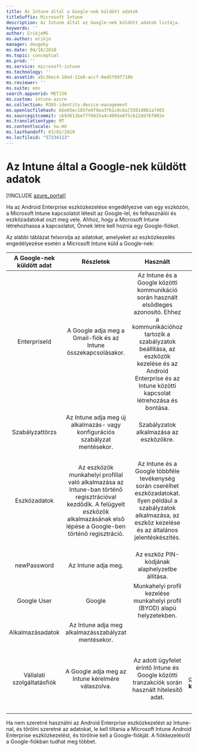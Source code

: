```yaml
---
title: Az Intune által a Google-nek küldött adatok
titleSuffix: Microsoft Intune
description: Az Intune által az Google-nek küldött adatok listája.
keywords: ''
author: ErikjeMS
ms.author: erikje
manager: dougeby
ms.date: 04/18/2018
ms.topic: conceptual
ms.prod: ''
ms.service: microsoft-intune
ms.technology: ''
ms.assetid: a5c3bec4-18ed-11e8-accf-0ed5f89f718b
ms.reviewer: ''
ms.suite: ems
search.appverid: MET150
ms.custom: intune-azure
ms.collection: M365-identity-device-management
ms.openlocfilehash: b6e03ec185fe9f9ea3f61c0c6a73581d061a7465
ms.sourcegitcommit: cb93613bef7f6015a4c4095e875cb12dd76f002e
ms.translationtype: MT
ms.contentlocale: hu-HU
ms.lasthandoff: 03/02/2019
ms.locfileid: "57234113"
---
```

# <a name="data-intune-sends-to-google"></a>Az Intune által a Google-nek küldött adatok

[!INCLUDE [azure_portal](./includes/azure_portal.md)]

Ha az Android Enterprise eszközkezelése engedélyezve van egy eszközön, a Microsoft Intune kapcsolatot létesít az Google-lel, és felhasználói és eszközadatokat oszt meg vele. Ahhoz, hogy a Microsoft Intune létrehozhassa a kapcsolatot, Önnek létre kell hoznia egy Google-fiókot.

Az alábbi táblázat felsorolja az adatokat, amelyeket az eszközkezelés engedélyezése esetén a Microsoft Intune küld a Google-nek:


| A Google-nek küldött adat | Részletek | Használt | Példa |
|:---:|:---:|:---:|:---:|
| EnterpriseId | A Google adja meg a Gmail-fiók és az Intune összekapcsolásakor. | Az Intune és a Google közötti kommunikáció során használt elsődleges azonosító.  Ehhez a kommunikációhoz tartozik a szabályzatok beállítása, az eszközök kezelése és az Android Enterprise és az Intune közötti kapcsolat létrehozása és bontása. | Egyedi azonosító, a formátumban: LC04eik8a6 |
| Szabályzattörzs | Az Intune adja meg új alkalmazás- vagy konfigurációs szabályzat mentésekor. | Szabályzatok alkalmazása az eszközökre. | Ez az egy alkalmazás- vagy konfigurációs szabályzathoz konfigurált összes beállítás gyűjteménye. Ha azok egy szabályzatban meg vannak adva, akkor tartalmazhat olyan ügyféladatokat is, mint a hálózati nevek, alkalmazásnevek és alkalmazás-specifikus beállítások. |
| Eszközadatok | Az eszközök munkahelyi profillal való alkalmazása az Intune-ban történő regisztrációval kezdődik. A felügyelt eszközök alkalmazásának első lépése a Google-ben történő regisztráció. | Az Intune és a Google többféle tevékenység során cserélhet eszközadatokat. Ilyen például a szabályzatok alkalmazása, az eszköz kezelése és az általános jelentéskészítés. | **Az eszköz neveként használt egyedi azonosító.** Példa: enterprises/LC04ebru7b/devices/3592d971168f9ae4<br>**A felhasználó neveként használt egyedi azonosító.** Példa: Vállalatok/LC04ebru7b/users/116838519924207449711<br>**Eszköz állapota** Példák: Aktív, letiltva, a kiépítési.<br>**Megfelelőségi állapotok.** Példák: A beállítás nem támogatott, hiányzik a kötelező alkalmazások<br>**Szoftveradatok.** Példák: szoftverfrissítések & verzió javítási szintje.<br>**Hálózati adatok.** Példák: IMEI, MEID, WifiMacAddress<br>**Device Settings.** Példák: Információ a titkosítási szintekről, és hogy az eszközön futhatnak ismeretlen alkalmazások.<br> A lap alján egy JSON-üzenetminta is található. |
| newPassword | Az Intune adja meg. | Az eszköz PIN-kódjának alaphelyzetbe állítása. | Az új jelszóként használt sztring. |
| Google User | Google | Munkahelyi profil kezelése munkahelyi profil (BYOD) alapú helyzetekben. | Egyedi azonosító a kapcsolt Gmail-fiókhoz. Példa: 114223373813435875042 |
| Alkalmazásadatok | Az Intune adja meg alkalmazásszabályzat mentésekor. |  | Alkalmazásnév sztringje. Példa: app:com.microsoft.windowsintune.companyportal |
| Vállalati szolgáltatásfiók | A Google adja meg az Intune kérelmére válaszolva. | Az adott ügyfelet érintő Intune és Google közötti tranzakciók során használt hitelesítő adat. | Több részből áll:<br> **EnterpriseId**: lásd fent.<br>**UPN**: az ügyfél részéről történő hitelesítéshez generált UPN.<br>Például: w49d77900526190e26708c31c9e8a0@pfwp-commicrosoftonedfmdm2.google.com.iam.gserviceaccount.com<br>**kulcs**: Tárolt hitelesítési kérelmekben használt Base64-kódolású blob a szolgáltatásban titkosítva van, de ez a blob néz ki:<br> A felhasználó kulcsaként használt egyedi azonosító<br>Példa: a70d4d53eefbd781ce7ad6a6495c65eb15e74f1f |


Ha nem szeretné használni az Android Enterprise eszközkezelést az Intune-nal, és törölni szeretné az adatokat, le kell tiltania a Microsoft Intune Android Enterprise eszközkezelést, és törölnie kell a Google-fiókját. A fiókkezelésről a Google-fiókban tudhat meg többet.


